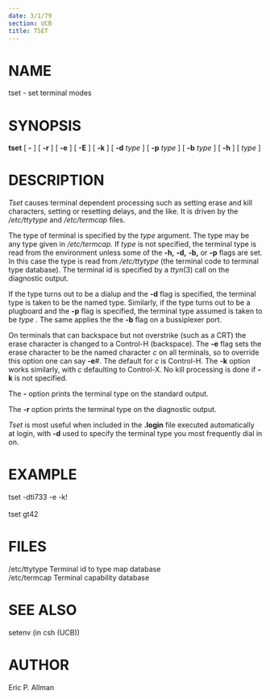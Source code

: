 ```yaml
---
date: 3/1/79
section: UCB
title: TSET
---
```


# NAME

tset - set terminal modes

# SYNOPSIS

**tset** \[ **-** \] \[ **-r** \] \[ **-e** \] \[ **-E** \] \[ **-k** \]
\[ **-d** *type* \] \[ **-p** *type* \] \[ **-b** *type* \] \[ **-h** \]
\[ *type* \]

# DESCRIPTION

*Tset* causes terminal dependent processing such as setting erase and
kill characters, setting or resetting delays, and the like. It is driven
by the */etc/ttytype* and */etc/termcap* files.

The type of terminal is specified by the *type* argument. The type may
be any type given in */etc/termcap.* If *type* is not specified, the
terminal type is read from the environment unless some of the **-h,**
**-d,** **-b,** or **-p** flags are set. In this case the type is read
from */etc/ttytype* (the terminal code to terminal type database). The
terminal id is specified by a *ttyn*(3) call on the diagnostic output.

If the type turns out to be a dialup and the **-d** flag is specified,
the terminal type is taken to be the named type. Similarly, if the type
turns out to be a plugboard and the **-p** flag is specified, the
terminal type assumed is taken to be *type .* The same applies the the
**-b** flag on a bussiplexer port.

On terminals that can backspace but not overstrike (such as a CRT) the
erase character is changed to a Control-H (backspace). The **-e** flag
sets the erase character to be the named character *c* on all terminals,
so to override this option one can say **-e**#. The default for *c* is
Control-H. The **-k** option works similarly, with *c* defaulting to
Control-X. No kill processing is done if **-k** is not specified.

The **-** option prints the terminal type on the standard output.

The **-r** option prints the terminal type on the diagnostic output.

*Tset* is most useful when included in the **.login** file executed
automatically at login, with **-d** used to specify the terminal type
you most frequently dial in on.

# EXAMPLE

tset -dti733 -e -k!\
\
tset gt42

# FILES

/etc/ttytype Terminal id to type map database\
/etc/termcap Terminal capability database

# SEE ALSO

setenv (in csh (UCB))

# AUTHOR

Eric P. Allman
